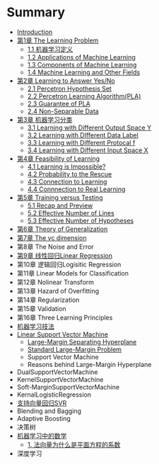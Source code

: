 # Summary

* [Introduction](README.md)
* [第1章 The Learning Problem](chapter1.md)
  * [1.1 机器学习定义](机器学习定义.md)
  * [1.2 Applications of Machine Learning](12-applications-of-machine-learning.md)
  * [1.3 Components of Machine Learning](13-components-of-machine-learning.md)
  * [1.4 Machine Learning and Other Fields](机器学习与其他领域的关系.md)
* [第2章 Learning to Answer Yes\/No](第2章-learning-to-answer-yesno.md)
  * [2.1 Percetron Hypothesis Set](21-percetron-hypothesisi-set.md)
  * [2.2 Percetron Learning Algorithm\(PLA\)](22-percetron-learning-algorithm.md)
  * [2.3 Guarantee of PLA](23-guarantee-of-pla.md)
  * [2.4 Non-Separable Data](24-non-separable-data.md)
* [第3章 机器学习分类](di-3-zhang-ji-qi-xue-xi-fen-lei.md)
  * [3.1 Learning with Different Output Space Y](di-3-zhang-ji-qi-xue-xi-fen-lei/31-learning-with-different-output-space-y.md)
  * [3.2 Learning with DIfferent Data Label](di-3-zhang-ji-qi-xue-xi-fen-lei/32-learning-with-different-data-label.md)
  * [3.3 Learning with Different Protocal f](di-3-zhang-ji-qi-xue-xi-fen-lei/33-learning-with-different-protocal-f.md)
  * [3.4 Learning with Different Input Space X](di-3-zhang-ji-qi-xue-xi-fen-lei/34-learning-with-different-input-space-x.md)
* [第4章 Feasibility of Learning](di-4-zhang-feasibility-of-learning.md)
  * [4.1 Learning is Impossible?](di-4-zhang-feasibility-of-learning/41-learning-is-impossible.md)
  * [4.2 Probability to the Rescue](di-4-zhang-feasibility-of-learning/4.md)
  * [4.3 Connection to Learning](di-4-zhang-feasibility-of-learning/43-connection-to-learning.md)
  * [4.4 Connnection to Real Learning](di-4-zhang-feasibility-of-learning/44-connnection-to-real-learning.md)
* [第5章 Training versus Testing](di-5-zhang-training-versus-testing.md)
  * [5.1 Recap and Preview](di-5-zhang-training-versus-testing/51-recap-and-preview.md)
  * [5.2 Effective Number of Lines](di-5-zhang-training-versus-testing/52-effective-number-of-lines.md)
  * [5.3 Effective Number of Hypotheses](di-5-zhang-training-versus-testing/53-effective-number-of-hypotheses.md)
* [第6章 Theory of Generalization](theory-of-generalization.md)
* [第7章 The vc dimension](di-7-zhang-the-vc-dimension.md)
* 第8章 The Noise and Error
* [第9章 线性回归Linear Regression](di-9-zhang-xian-xing-hui-gui.md)
* 第10章 逻辑回归Logisitic Regression
* 第11章 Linear Models for Classification
* 第12章 Nolinear Transform
* 第13章 Hazard of Overfitting
* 第14章 Regularization
* 第15章 Validation
* 第16章 Three Learning Principles
* [机器学习技法](ji-qi-xue-xi-ji-fa.md)
* [Linear Support Vector Machine](支持向量机svm.md)
  * [Large-Margin Separating Hyperplane](支持向量机svm/large-margin-separating-hyperplane.md)
  * [Standard Large-Margin Problem](支持向量机svm/standard-large-margin-problem.md)
  * Support Vector Machine
  * Reasons behind Large-Margin Hyperplane
* DualSupportVectorMachine
* KernelSupportVectorMachine
* Soft-MarginSupportVectorMachine
* KernalLogisticRegression
* [支持向量回归SVR](zhi-chi-xiang-liang-hui-gui-svr.md)
* Blending and Bagging
* Adaptive Boosting
* 决策树
* [机器学习中的数学](机器学习中的数学.md)
  * [1. 法向量为什么是平面方程的系数](法向量为什么是平面方程的系数.md)
* 深度学习

